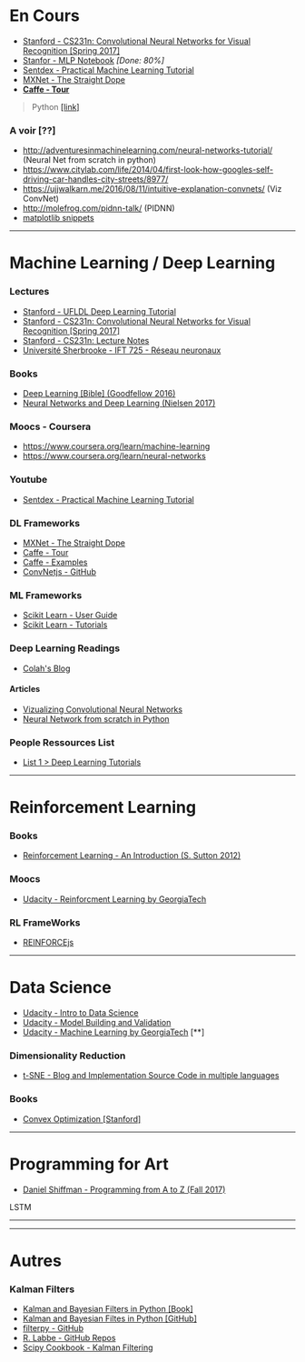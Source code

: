 

# En Cours

- [Stanford - CS231n: Convolutional Neural Networks for Visual Recognition [Spring 2017]](http://cs231n.stanford.edu/syllabus.html)
- [Stanfor - MLP Notebook](http://cs.stanford.edu/people/karpathy/cs231nfiles/minimal_net.html) *[Done: 80%]*
- [Sentdex - Practical Machine Learning Tutorial](https://pythonprogramming.net/machine-learning-tutorial-python-introduction/)
- [MXNet - The Straight Dope](http://thestraightdope.mxnet.io/)
- [**Caffe - Tour**](http://caffe.berkeleyvision.org/tutorial/)

> Python [[link]](https://github.com/Antoine-Darfeuil/tests/blob/master/python.md)

### A voir [??]

- http://adventuresinmachinelearning.com/neural-networks-tutorial/ (Neural Net from scratch in python)
- https://www.citylab.com/life/2014/04/first-look-how-googles-self-driving-car-handles-city-streets/8977/
- https://ujjwalkarn.me/2016/08/11/intuitive-explanation-convnets/ (Viz ConvNet)
- http://molefrog.com/pidnn-talk/ (PIDNN)
- [matplotlib snippets](http://www.jdhp.org/docs/notebook/python_matplotlib_snippets_en.html)

---
# Machine Learning / Deep Learning

### Lectures

- [Stanford - UFLDL Deep Learning Tutorial](http://ufldl.stanford.edu/tutorial/)
- [Stanford - CS231n: Convolutional Neural Networks for Visual Recognition [Spring 2017]](http://cs231n.stanford.edu/syllabus.html)
- [Stanford - CS231n: Lecture Notes](http://cs231n.github.io/)
- [Université Sherbrooke - IFT 725 - Réseau neuronaux](http://info.usherbrooke.ca/hlarochelle/cours/ift725_A2013/contenu.html)

### Books

- [Deep Learning [Bible] (Goodfellow 2016)](http://www.deeplearningbook.org/)
- [Neural Networks and Deep Learning (Nielsen 2017)](http://neuralnetworksanddeeplearning.com/)

### Moocs - Coursera

- https://www.coursera.org/learn/machine-learning
- https://www.coursera.org/learn/neural-networks

### Youtube
- [Sentdex - Practical Machine Learning Tutorial](https://pythonprogramming.net/machine-learning-tutorial-python-introduction/)

### DL Frameworks

- [MXNet - The Straight Dope](http://thestraightdope.mxnet.io/)
- [Caffe - Tour](http://caffe.berkeleyvision.org/tutorial/)
- [Caffe - Examples](https://github.com/BVLC/caffe/tree/master/examples)
- [ConvNetjs - GitHub](https://github.com/karpathy/convnetjs)


### ML Frameworks

- [Scikit Learn - User Guide](http://scikit-learn.org/stable/user_guide.html)
- [Scikit Learn - Tutorials](http://scikit-learn.org/stable/tutorial/index.html)


### Deep Learning Readings

- [Colah's Blog](http://colah.github.io/)

#### Articles

- [Vizualizing Convolutional Neural Networks](https://ujjwalkarn.me/2016/08/11/intuitive-explanation-convnets/)
- [Neural Network from scratch in Python](http://adventuresinmachinelearning.com/neural-networks-tutorial/)


### People Ressources List

- [List 1 > Deep Learning Tutorials](https://handong1587.github.io/deep_learning/2015/10/09/dl-tutorials.html#mxnet)




---
# Reinforcement Learning


### Books

- [Reinforcement Learning - An Introduction (S. Sutton 2012)](http://people.inf.elte.hu/lorincz/Files/RL_2006/SuttonBook.pdf)

### Moocs

- [Udacity - Reinforcment Learning by GeorgiaTech](https://www.udacity.com/course/reinforcement-learning--ud600)

### RL FrameWorks

- [REINFORCEjs](http://cs.stanford.edu/people/karpathy/reinforcejs/index.html)



---
# Data Science 

- [Udacity - Intro to Data Science](https://www.udacity.com/course/intro-to-data-science--ud359)
- [Udacity - Model Building and Validation](https://www.udacity.com/course/model-building-and-validation--ud919)
- [Udacity - Machine Learning by GeorgiaTech](https://www.udacity.com/course/machine-learning--ud262) [**]


### Dimensionality Reduction

- [t-SNE - Blog and Implementation Source Code in multiple languages](http://lvdmaaten.github.io/tsne/)

### Books

- [Convex Optimization [Stanford]](https://stanford.edu/~boyd/cvxbook/)

---
# Programming for Art

- [Daniel Shiffman - Programming from A to Z (Fall 2017)](https://github.com/shiffman/A2Z-F17)

LSTM







---
---
# Autres

### Kalman Filters
- [Kalman and Bayesian Filters in Python [Book]](http://nbviewer.jupyter.org/github/rlabbe/Kalman-and-Bayesian-Filters-in-Python/blob/master/table_of_contents.ipynb)
- [Kalman and Bayesian Filtes in Python [GitHub]](https://github.com/rlabbe/Kalman-and-Bayesian-Filters-in-Python)
- [filterpy - GitHub](https://github.com/rlabbe/filterpy)
- [R. Labbe - GitHub Repos](https://github.com/rlabbe?tab=repositories)
- [Scipy Cookbook - Kalman Filtering](http://scipy-cookbook.readthedocs.io/items/KalmanFiltering.html)
